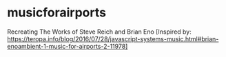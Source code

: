 # musicforairports
Recreating The Works of Steve Reich and Brian Eno [Inspired by: https://teropa.info/blog/2016/07/28/javascript-systems-music.html#brian-enoambient-1-music-for-airports-2-11978]
